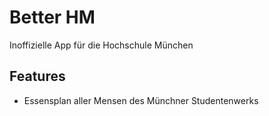 # Better HM

Inoffizielle App für die Hochschule München

## Features
- Essensplan aller Mensen des Münchner Studentenwerks
